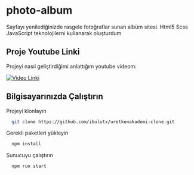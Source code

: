 # photo-album

Sayfayı yenilediğinizde rasgele fotoğraflar sunan albüm sitesi. Html5 Scss JavaScript teknolojilerni  kullanarak oluşturdum


## Proje Youtube Linki

Projeyi nasıl geliştirdiğimi anlattığım youtube videom:


[![Video Linki](https://img.youtube.com/vi/o0kZlS416AE/0.jpg)](https://youtu.be/o0kZlS416AE)


## Bilgisayarınızda Çalıştırın

Projeyi klonlayın

```bash
  git clone https://github.com/ibulutx/uretkenakademi-clone.git
```



Gerekli paketleri yükleyin

```bash
  npm install
```

Sunucuyu çalıştırın

```bash
  npm run start
```

  
